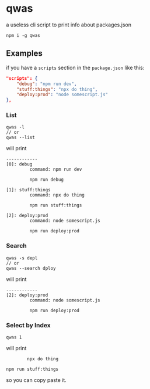 # qwas
a useless cli script to print info about packages.json

```
npm i -g qwas
```

## Examples

if you have a `scripts` section in the `package.json` like this:
```json
"scripts": {
    "debug": "npm run dev",
    "stuff:things": "npx do thing",
    "deploy:prod": "node somescript.js"
},
```

### List
```
qwas -l 
// or
qwas --list
```

will print

```
------------
[0]: debug
         command: npm run dev

         npm run debug

[1]: stuff:things
         command: npx do thing

         npm run stuff:things

[2]: deploy:prod
         command: node somescript.js

         npm run deploy:prod
```

### Search
```
qwas -s depl
// or
qwas --search dploy
```

will print
```
------------
[2]: deploy:prod
         command: node somescript.js

         npm run deploy:prod
```

### Select by Index
```
qwas 1
```

will print
```
        npx do thing

npm run stuff:things
```
so you can copy paste it.
